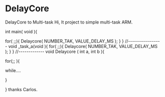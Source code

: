 # DelayCore
DelayCore to Multi-task
Hi, 
It project to simple multi-task ARM.

int main( void ){

for( ;;){
     Delaycore( NUMBER_TAK, VALUE_DELAY_MS );
  }
}
//-----------------
void _task_a(void ){
 for( ;;){
       Delaycore( NUMBER_TAK, VALUE_DELAY_MS );
  }
}
//-------------
void Delaycore ( int a, int b ){

   for(;; ){
   
   while....
   
   }

}
thanks
Carlos.

